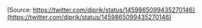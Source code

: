 [Source: https://twitter.com/diprjk/status/1459865099435270146](https://twitter.com/diprjk/status/1459865099435270146)